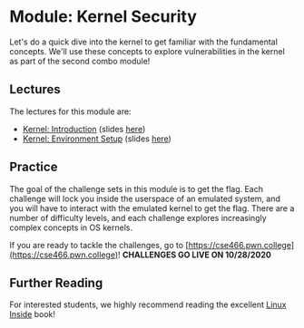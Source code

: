 # Module: Kernel Security

Let's do a quick dive into the kernel to get familiar with the fundamental concepts.
We'll use these concepts to explore vulnerabilities in the kernel as part of the second combo module!

## Lectures

The lectures for this module are:

- [Kernel: Introduction](https://youtu.be/j0I2AakUAxk) (slides [here](https://docs.google.com/presentation/d/1oUaPUtLIDEMcK49gwvEMmXTyMBVQAeCWvSONV3OkIio/edit#slide=id.p))
- [Kernel: Environment Setup](https://youtu.be/mDn5IxMetgQ) (slides [here](https://docs.google.com/presentation/d/1Ik7EWjn_9ywzCW3MpJJ0eVdIvhIMP6brObBQQDtYDCo/edit#slide=id.p))

## Practice

The goal of the challenge sets in this module is to get the flag.
Each challenge will lock you inside the userspace of an emulated system, and you will have to interact with the emulated kernel to get the flag.
There are a number of difficulty levels, and each challenge explores increasingly complex concepts in OS kernels.

If you are ready to tackle the challenges, go to [https://cse466.pwn.college](https://cse466.pwn.college)! **CHALLENGES GO LIVE ON 10/28/2020**

## Further Reading

For interested students, we highly recommend reading the excellent [Linux Inside](https://0xax.gitbooks.io/linux-insides/content/) book!
